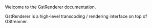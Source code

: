 Welcome to the GstRenderer documentation.

GstRenderer is a high-level transcoding / rendering interface on
top of GStreamer.
